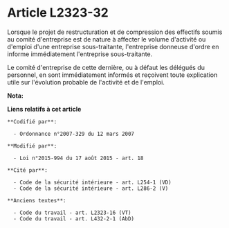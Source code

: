 # Article L2323-32

Lorsque le projet de restructuration et de compression des effectifs soumis au comité d'entreprise est de nature à affecter
le volume d'activité ou d'emploi d'une entreprise sous-traitante, l'entreprise donneuse d'ordre en informe immédiatement
l'entreprise sous-traitante.

Le comité d'entreprise de cette dernière, ou à défaut les délégués du personnel, en sont immédiatement informés et reçoivent
toute explication utile sur l'évolution probable de l'activité et de l'emploi.

**Nota:**



**Liens relatifs à cet article**

	**Codifié par**:

	  - Ordonnance n°2007-329 du 12 mars 2007

	**Modifié par**:

	  - Loi n°2015-994 du 17 août 2015 - art. 18

	**Cité par**:

	  - Code de la sécurité intérieure - art. L254-1 (VD)
	  - Code de la sécurité intérieure - art. L286-2 (V)

	**Anciens textes**:

	  - Code du travail - art. L2323-16 (VT)
	  - Code du travail - art. L432-2-1 (AbD)
